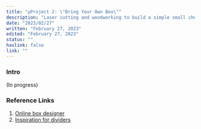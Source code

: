 ```yaml
---
title: "μProject 2: \"Bring Your Own Box\""
description: "Laser cutting and woodworking to build a simple small chest"
date: "2023/02/27"
written: "February 27, 2023"
edited: "February 27, 2023"
status: ""
haslink: false
link: ""
---
```

### Intro
(In progress)

### Reference Links
1. [Online box designer](https://en.makercase.com/#/divider)
2. [Inspiration for dividers](https://www.festi.info/boxes.py/TrayInsert?language=en)